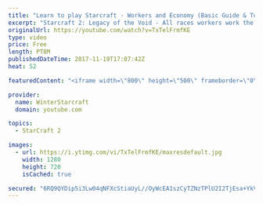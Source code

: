 ```yaml
---
title: "Learn to play Starcraft - Workers and Economy (Basic Guide & Tutorial)"
excerpt: "Starcraft 2: Legacy of the Void - All races workers work the same (mule notwithstanding!)  Wiki on mining: http://wiki.teamliquid.net/starcraft2/Mining_Minerals"
originalUrl: https://youtube.com/watch?v=TxTelFrmfKE
type: video
price: Free
length: PT8M
publishedDateTime: 2017-11-19T17:07:42Z
heat: 52

featuredContent: "<iframe width=\"800\" height=\"500\" frameborder=\"0\" src=\"https://www.youtube.com/embed/TxTelFrmfKE\" allow=\"accelerometer; autoplay; encrypted-media; gyroscope; picture-in-picture\" allowfullscreen></iframe>"

provider:
  name: WinterStarcraft
  domain: youtube.com

topics:
  - StarCraft 2

images:
  - url: https://i.ytimg.com/vi/TxTelFrmfKE/maxresdefault.jpg
    width: 1280
    height: 720
    isCached: true

secured: "6RQ9QYDip5i3Lw04qNFXcStiaUyL//OyWcEA1szCyTZNzTPlU2I2TjEsa+YkV2FBamEzFhi17ZHGXCIEjNT+b+y/oyJ7vFTnO455E+qZSnnpRNBb0hnPwwKYzUxodZogc14w6kLese1NddUeH1JtanfxwJdeavxp7rYiZJlcmlLu0qlq1i/zjPSJRYMeQHZLzc1raC6j2zo4/8RGKSicYTft1G7z9bWD8Hlb1NvopqCS+BCkk0HCInE5bqAo+lycaa8UQCoMQwm5AWNJC3nsXzJhOFQFXuVlzn1AHbXmMAsNmRju2MBLuLwQ6NWN1+5EQ9sJuHZU8KRjzRgpQHctWoMw4oP1unfVIB35lPunwjqucDf0GRH7yZhAWRp0W9bMlqPhaQWfcQty1Wm/mJepkeOXucydtfLblRI78V+n3UI=;qs0gTTJIpvUs8OIajegAPw=="
---
```


